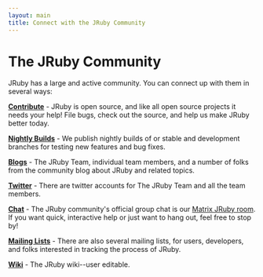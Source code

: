 ```yaml
---
layout: main
title: Connect with the JRuby Community
---
```

# The JRuby Community

JRuby has a large and active community. You can connect up with them in several ways:

[**Contribute**](/contribute) - JRuby is open source, and like all open source projects it needs your help! File bugs, check out the source, and help us make JRuby better today.

[**Nightly Builds**](/nightly) - We publish nightly builds of or stable and development branches for testing new features and bug fixes.

[**Blogs**](/blogs) - The JRuby Team, individual team members, and a number of folks from the community blog about JRuby and related topics.

[**Twitter**](/twitter) - There are twitter accounts for The JRuby Team and all the team members.

[**Chat**](/chat) - The JRuby community's official group chat is our [Matrix JRuby room](https://matrix.to/#/#jruby:matrix.org). If you want quick, interactive help or just want to hang out, feel free to stop by!

[**Mailing Lists**][lists] - There are also several mailing lists, for users, developers, and folks interested in tracking the process of JRuby.

[**Wiki**][wiki] - The JRuby wiki--user editable.

[lists]: https://github.com/jruby/jruby/wiki/MailingLists
[wiki]: https://github.com/jruby/jruby/wiki
